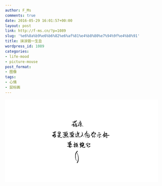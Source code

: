 ```yaml
---
author: F_Ms
comments: true
date: 2016-05-29 16:01:57+00:00
layout: post
link: http://f-ms.cn/?p=1089
slug: '%e6%8a%b9%e6%b6%82%e6%af%81%e4%b8%80%e7%94%9f%e4%b8%91'
title: 抹涂毁一生丑
wordpress_id: 1089
categories:
- life-mood
- picture-mouse
post_format:
- 图像
tags:
- 心情
- 鼠标画
---
```


![菇凉，若是画画这人向你示好，要拒绝它_20160529](/img/post/wp/2016/05/菇凉，若是画画这人向你示好，要拒绝它_20160529.png)
